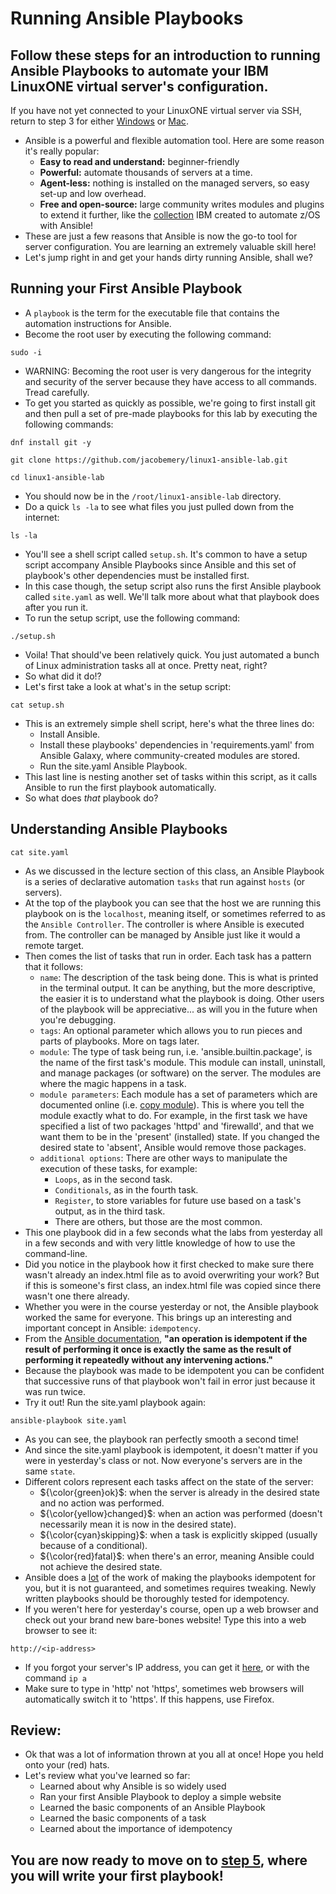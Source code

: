 # Running Ansible Playbooks
## Follow these steps for an introduction to running Ansible Playbooks to automate your IBM LinuxONE virtual server's configuration.
If you have not yet connected to your LinuxONE virtual server via SSH, return to step 3 for either [Windows](./3_windows_connect.md) or [Mac](./3_mac_connect.md).
* Ansible is a powerful and flexible automation tool. Here are some reason it's really popular:
    - <b>Easy to read and understand:</b> beginner-friendly
    - <b>Powerful:</b> automate thousands of servers at a time.
    - <b>Agent-less:</b> nothing is installed on the managed servers, so easy set-up and low overhead.
    - <b>Free and open-source:</b> large community writes modules and plugins to extend it further, like the [collection](https://www.ibm.com/support/z-content-solutions/ansible/) IBM created to automate z/OS with Ansible!
* These are just a few reasons that Ansible is now the go-to tool for server configuration. You are learning an extremely valuable skill here!
* Let's jump right in and get your hands dirty running Ansible, shall we?
## Running your First Ansible Playbook
* A `playbook` is the term for the executable file that contains the automation instructions for Ansible.
* Become the root user by executing the following command:
```
sudo -i
```
* WARNING: Becoming the root user is very dangerous for the integrity and security of the server because they have access to all commands. Tread carefully.
* To get you started as quickly as possible, we're going to first install git and then pull a set of pre-made playbooks for this lab by executing the following commands:
```
dnf install git -y
```
```
git clone https://github.com/jacobemery/linux1-ansible-lab.git
```
```
cd linux1-ansible-lab
```
* You should now be in the `/root/linux1-ansible-lab` directory.
* Do a quick `ls -la` to see what files you just pulled down from the internet:
```
ls -la
```
* You'll see a shell script called `setup.sh`. It's common to have a setup script accompany Ansible Playbooks since Ansible and this set of playbook's other dependencies must be installed first.
* In this case though, the setup script also runs the first Ansible playbook called `site.yaml` as well. We'll talk more about what that playbook does after you run it.
* To run the setup script, use the following command:
```
./setup.sh
```
* Voila! That should've been relatively quick. You just automated a bunch of Linux administration tasks all at once. Pretty neat, right?
* So what did it do!?
* Let's first take a look at what's in the setup script:
```
cat setup.sh
```
* This is an extremely simple shell script, here's what the three lines do:
    * Install Ansible.
    * Install these playbooks' dependencies in 'requirements.yaml' from Ansible Galaxy, where community-created modules are stored.
    * Run the site.yaml Ansible Playbook.
* This last line is nesting another set of tasks within this script, as it calls Ansible to run the first playbook automatically.
* So what does <i>that</i> playbook do?
## Understanding Ansible Playbooks
```
cat site.yaml
```
* As we discussed in the lecture section of this class, an Ansible Playbook is a series of declarative automation `tasks` that run against `hosts` (or servers).
* At the top of the playbook you can see that the host we are running this playbook on is the `localhost`, meaning itself, or sometimes referred to as the `Ansible Controller`. The controller is where Ansible is executed from. The controller can be managed by Ansible just like it would a remote target.
* Then comes the list of tasks that run in order. Each task has a pattern that it follows:
    * `name`: The description of the task being done. This is what is printed in the terminal output. It can be anything, but the more descriptive, the easier it is to understand what the playbook is doing. Other users of the playbook will be appreciative... as will you in the future when you're debugging.
    * `tags`: An optional parameter which allows you to run pieces and parts of playbooks. More on tags later.
    * `module`: The type of task being run, i.e. 'ansible.builtin.package', is the name of the first task's module. This module can install, uninstall, and manage packages (or software) on the server. The modules are where the magic happens in a task.
    * `module parameters`: Each module has a set of parameters which are documented online (i.e. [copy module](https://docs.ansible.com/ansible/latest/collections/ansible/builtin/copy_module.html)). This is where you tell the module exactly what to do. For example, in the first task we have specified a list of two packages 'httpd' and 'firewalld', and that we want them to be in the 'present' (installed) state. If you changed the desired state to 'absent', Ansible would remove those packages.
    * `additional options`: There are other ways to manipulate the execution of these tasks, for example:
        * `Loops`, as in the second task.
        * `Conditionals`, as in the fourth task.
        * `Register`, to store variables for future use based on a task's output, as in the third task.
        * There are others, but those are the most common.
* This one playbook did in a few seconds what the labs from yesterday all in a few seconds and with very little knowledge of how to use the command-line.
* Did you notice in the playbook how it first checked to make sure there wasn't already an index.html file as to avoid overwriting your work? But if this is someone's first class, an index.html file was copied since there wasn't one there already.
* Whether you were in the course yesterday or not, the Ansible playbook worked the same for everyone. This brings up an interesting and important concept in Ansible: `idempotency`.
* From the [Ansible documentation](https://docs.ansible.com/ansible/latest/reference_appendices/glossary.html), <b>"an operation is idempotent if the result of performing it once is exactly the same as the result of performing it repeatedly without any intervening actions."</b>
* Because the playbook was made to be idempotent you can be confident that successive runs of that playbook won't fail in error just because it was run twice.
* Try it out! Run the site.yaml playbook again:
```
ansible-playbook site.yaml
```
* As you can see, the playbook ran perfectly smooth a second time!
* And since the site.yaml playbook is idempotent, it doesn't matter if you were in yesterday's class or not. Now everyone's servers are in the same `state`. 
* Different colors represent each tasks affect on the state of the server:
    * ${\color{green}ok}$: when the server is already in the desired state and no action was performed.
    * ${\color{yellow}changed}$: when an action was performed (doesn't necessarily mean it is now in the desired state).
    * ${\color{cyan}skipping}$: when a task is explicitly skipped (usually because of a conditional).
    * ${\color{red}fatal}$: when there's an error, meaning Ansible could not achieve the desired state.
* Ansible does a <u>lot</u> of the work of making the playbooks idempotent for you, but it is not guaranteed, and sometimes requires tweaking. Newly written playbooks should be thoroughly tested for idempotency.
* If you weren't here for yesterday's course, open up a web browser and check out your brand new bare-bones website! Type this into a web browser to see it:
```
http://<ip-address>
```
* If you forgot your server's IP address, you can get it [here](https://linuxone.cloud.marist.edu/#/instance), or with the command `ip a`
* Make sure to type in 'http' not 'https', sometimes web browsers will automatically switch it to 'https'. If this happens, use Firefox.
## Review:
* Ok that was a lot of information thrown at you all at once! Hope you held onto your (red) hats.
* Let's review what you've learned so far:
    * Learned about why Ansible is so widely used
    * Ran your first Ansible Playbook to deploy a simple website
    * Learned the basic components of an Ansible Playbook
    * Learned the basic components of a task
    * Learned about the importance of idempotency

## You are now ready to move on to [step 5](./5_write_playbooks.md), where you will write your first playbook!
